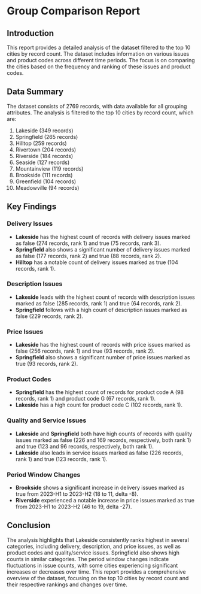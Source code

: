 # Group Comparison Report

## Introduction

This report provides a detailed analysis of the dataset filtered to the top 10 cities by record count. The dataset includes information on various issues and product codes across different time periods. The focus is on comparing the cities based on the frequency and ranking of these issues and product codes.

## Data Summary

The dataset consists of 2769 records, with data available for all grouping attributes. The analysis is filtered to the top 10 cities by record count, which are:

1. Lakeside (349 records)
2. Springfield (265 records)
3. Hilltop (259 records)
4. Rivertown (204 records)
5. Riverside (184 records)
6. Seaside (127 records)
7. Mountainview (119 records)
8. Brookside (111 records)
9. Greenfield (104 records)
10. Meadowville (94 records)

## Key Findings

### Delivery Issues

- **Lakeside** has the highest count of records with delivery issues marked as false (274 records, rank 1) and true (75 records, rank 3).
- **Springfield** also shows a significant number of delivery issues marked as false (177 records, rank 2) and true (88 records, rank 2).
- **Hilltop** has a notable count of delivery issues marked as true (104 records, rank 1).

### Description Issues

- **Lakeside** leads with the highest count of records with description issues marked as false (285 records, rank 1) and true (64 records, rank 2).
- **Springfield** follows with a high count of description issues marked as false (229 records, rank 2).

### Price Issues

- **Lakeside** has the highest count of records with price issues marked as false (256 records, rank 1) and true (93 records, rank 2).
- **Springfield** also shows a significant number of price issues marked as true (93 records, rank 2).

### Product Codes

- **Springfield** has the highest count of records for product code A (98 records, rank 1) and product code G (67 records, rank 1).
- **Lakeside** has a high count for product code C (102 records, rank 1).

### Quality and Service Issues

- **Lakeside** and **Springfield** both have high counts of records with quality issues marked as false (226 and 169 records, respectively, both rank 1) and true (123 and 96 records, respectively, both rank 1).
- **Lakeside** also leads in service issues marked as false (226 records, rank 1) and true (123 records, rank 1).

### Period Window Changes

- **Brookside** shows a significant increase in delivery issues marked as true from 2023-H1 to 2023-H2 (18 to 11, delta -8).
- **Riverside** experienced a notable increase in price issues marked as true from 2023-H1 to 2023-H2 (46 to 19, delta -27).

## Conclusion

The analysis highlights that Lakeside consistently ranks highest in several categories, including delivery, description, and price issues, as well as product codes and quality/service issues. Springfield also shows high counts in similar categories. The period window changes indicate fluctuations in issue counts, with some cities experiencing significant increases or decreases over time. This report provides a comprehensive overview of the dataset, focusing on the top 10 cities by record count and their respective rankings and changes over time.
